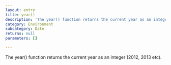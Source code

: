 ```yaml
---
layout: entry
title: year()
description: 'The year() function returns the current year as an integer (2012, 2013 etc).'
category: Environment
subcategory: Date
returns: null
parameters: []

---
```

The year() function returns the current year as an integer (2012, 2013 etc).